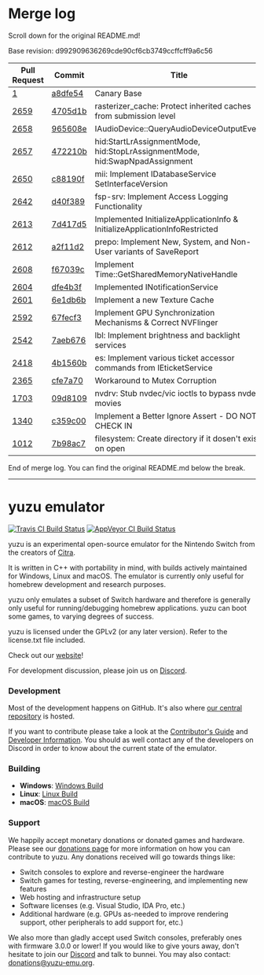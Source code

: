 # Merge log

Scroll down for the original README.md!

Base revision: d992909636269cde90cf6cb3749ccffcff9a6c56

|Pull Request|Commit|Title|Author|Merged?|
|----|----|----|----|----|
|[1](https://github.com/yuzu-emu/yuzu-canary/pull/1)|[a8dfe54](https://github.com/yuzu-emu/yuzu-canary/pull/1/files/)|Canary Base|[chris062689](https://github.com/chris062689)|Yes|
|[2659](https://github.com/yuzu-emu/yuzu/pull/2659)|[4705d1b](https://github.com/yuzu-emu/yuzu/pull/2659/files/)|rasterizer_cache: Protect inherited caches from submission level|[FernandoS27](https://github.com/FernandoS27)|Yes|
|[2658](https://github.com/yuzu-emu/yuzu/pull/2658)|[965608e](https://github.com/yuzu-emu/yuzu/pull/2658/files/)|IAudioDevice::QueryAudioDeviceOutputEvent|[ogniK5377](https://github.com/ogniK5377)|Yes|
|[2657](https://github.com/yuzu-emu/yuzu/pull/2657)|[472210b](https://github.com/yuzu-emu/yuzu/pull/2657/files/)|hid:StartLrAssignmentMode, hid:StopLrAssignmentMode, hid:SwapNpadAssignment|[ogniK5377](https://github.com/ogniK5377)|Yes|
|[2650](https://github.com/yuzu-emu/yuzu/pull/2650)|[c88190f](https://github.com/yuzu-emu/yuzu/pull/2650/files/)|mii: Implement IDatabaseService SetInterfaceVersion|[DarkLordZach](https://github.com/DarkLordZach)|Yes|
|[2642](https://github.com/yuzu-emu/yuzu/pull/2642)|[d40f389](https://github.com/yuzu-emu/yuzu/pull/2642/files/)|fsp-srv: Implement Access Logging Functionality|[DarkLordZach](https://github.com/DarkLordZach)|Yes|
|[2613](https://github.com/yuzu-emu/yuzu/pull/2613)|[7d417d5](https://github.com/yuzu-emu/yuzu/pull/2613/files/)|Implemented InitializeApplicationInfo & InitializeApplicationInfoRestricted|[ogniK5377](https://github.com/ogniK5377)|Yes|
|[2612](https://github.com/yuzu-emu/yuzu/pull/2612)|[a2f11d2](https://github.com/yuzu-emu/yuzu/pull/2612/files/)|prepo: Implement New, System, and Non-User variants of SaveReport|[DarkLordZach](https://github.com/DarkLordZach)|Yes|
|[2608](https://github.com/yuzu-emu/yuzu/pull/2608)|[f67039c](https://github.com/yuzu-emu/yuzu/pull/2608/files/)|Implement Time::GetSharedMemoryNativeHandle|[ogniK5377](https://github.com/ogniK5377)|Yes|
|[2604](https://github.com/yuzu-emu/yuzu/pull/2604)|[dfe4b3f](https://github.com/yuzu-emu/yuzu/pull/2604/files/)|Implemented INotificationService|[ogniK5377](https://github.com/ogniK5377)|Yes|
|[2601](https://github.com/yuzu-emu/yuzu/pull/2601)|[6e1db6b](https://github.com/yuzu-emu/yuzu/pull/2601/files/)|Implement a new Texture Cache|[FernandoS27](https://github.com/FernandoS27)|Yes|
|[2592](https://github.com/yuzu-emu/yuzu/pull/2592)|[67fecf3](https://github.com/yuzu-emu/yuzu/pull/2592/files/)|Implement GPU Synchronization Mechanisms & Correct NVFlinger|[FernandoS27](https://github.com/FernandoS27)|Yes|
|[2542](https://github.com/yuzu-emu/yuzu/pull/2542)|[7aeb676](https://github.com/yuzu-emu/yuzu/pull/2542/files/)|lbl: Implement brightness and backlight services|[DarkLordZach](https://github.com/DarkLordZach)|Yes|
|[2418](https://github.com/yuzu-emu/yuzu/pull/2418)|[4b1560b](https://github.com/yuzu-emu/yuzu/pull/2418/files/)|es: Implement various ticket accessor commands from IEticketService|[DarkLordZach](https://github.com/DarkLordZach)|Yes|
|[2365](https://github.com/yuzu-emu/yuzu/pull/2365)|[cfe7a70](https://github.com/yuzu-emu/yuzu/pull/2365/files/)|Workaround to Mutex Corruption|[FernandoS27](https://github.com/FernandoS27)|Yes|
|[1703](https://github.com/yuzu-emu/yuzu/pull/1703)|[09d8109](https://github.com/yuzu-emu/yuzu/pull/1703/files/)|nvdrv: Stub nvdec/vic ioctls to bypass nvdec movies|[DarkLordZach](https://github.com/DarkLordZach)|Yes|
|[1340](https://github.com/yuzu-emu/yuzu/pull/1340)|[c359c00](https://github.com/yuzu-emu/yuzu/pull/1340/files/)|Implement a Better Ignore Assert - DO NOT CHECK IN|[FernandoS27](https://github.com/FernandoS27)|Yes|
|[1012](https://github.com/yuzu-emu/yuzu/pull/1012)|[7b98ac7](https://github.com/yuzu-emu/yuzu/pull/1012/files/)|filesystem: Create directory if it dosen't exist on open|[DarkLordZach](https://github.com/DarkLordZach)|Yes|


End of merge log. You can find the original README.md below the break.

------

yuzu emulator
=============
[![Travis CI Build Status](https://travis-ci.org/yuzu-emu/yuzu.svg?branch=master)](https://travis-ci.org/yuzu-emu/yuzu)
[![AppVeyor CI Build Status](https://ci.appveyor.com/api/projects/status/77k97svb2usreu68?svg=true)](https://ci.appveyor.com/project/bunnei/yuzu)

yuzu is an experimental open-source emulator for the Nintendo Switch from the creators of [Citra](https://citra-emu.org/).

It is written in C++ with portability in mind, with builds actively maintained for Windows, Linux and macOS. The emulator is currently only useful for homebrew development and research purposes.

yuzu only emulates a subset of Switch hardware and therefore is generally only useful for running/debugging homebrew applications. yuzu can boot some games, to varying degrees of success.

yuzu is licensed under the GPLv2 (or any later version). Refer to the license.txt file included.

Check out our [website](https://yuzu-emu.org/)!

For development discussion, please join us on [Discord](https://discord.gg/XQV6dn9).

### Development

Most of the development happens on GitHub. It's also where [our central repository](https://github.com/yuzu-emu/yuzu) is hosted.

If you want to contribute please take a look at the [Contributor's Guide](CONTRIBUTING.md) and [Developer Information](https://github.com/yuzu-emu/yuzu/wiki/Developer-Information). You should as well contact any of the developers on Discord in order to know about the current state of the emulator.

### Building

* __Windows__: [Windows Build](https://github.com/yuzu-emu/yuzu/wiki/Building-For-Windows)
* __Linux__: [Linux Build](https://github.com/yuzu-emu/yuzu/wiki/Building-For-Linux)
* __macOS__: [macOS Build](https://github.com/yuzu-emu/yuzu/wiki/Building-for-macOS)


### Support
We happily accept monetary donations or donated games and hardware. Please see our [donations page](https://yuzu-emu.org/donate/) for more information on how you can contribute to yuzu. Any donations received will go towards things like:
* Switch consoles to explore and reverse-engineer the hardware
* Switch games for testing, reverse-engineering, and implementing new features
* Web hosting and infrastructure setup
* Software licenses (e.g. Visual Studio, IDA Pro, etc.)
* Additional hardware (e.g. GPUs as-needed to improve rendering support, other peripherals to add support for, etc.)

We also more than gladly accept used Switch consoles, preferably ones with firmware 3.0.0 or lower! If you would like to give yours away, don't hesitate to join our [Discord](https://discord.gg/VXqngT3) and talk to bunnei. You may also contact: donations@yuzu-emu.org.
